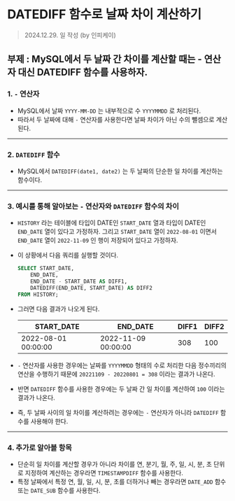 # DATEDIFF 함수로 날짜 차이 계산하기

> 2024.12.29. 일 작성 (by 인피케이)

## 부제 : MySQL에서 두 날짜 간 차이를 계산할 때는 - 연산자 대신 DATEDIFF 함수를 사용하자.

### 1. `-` 연산자

- MySQL에서 날짜 `YYYY-MM-DD` 는 내부적으로 수 `YYYYMMDD` 로 처리된다.
- 따라서 두 날짜에 대해 `-` 연산자를 사용한다면 날짜 차이가 아닌 수의 뺄셈으로 계산된다.

---

### 2. `DATEDIFF` 함수

- MySQL에서 `DATEDIFF(date1, date2)` 는 두 날짜의 단순한 일 차이를 계산하는 함수이다.

---

### 3. 예시를 통해 알아보는 `-` 연산자와 `DATEDIFF` 함수의 차이

- `HISTORY` 라는 테이블에 타입이 DATE인 `START_DATE` 열과 타입이 DATE인 `END_DATE` 열이 있다고 가정하자. 그리고 `START_DATE` 열이 `2022-08-01` 이면서 `END_DATE` 열이 `2022-11-09` 인 행이 저장되어 있다고 가정하자.
- 이 상황에서 다음 쿼리를 실행할 것이다.

    ```sql
    SELECT START_DATE,
        END_DATE,
        END_DATE - START_DATE AS DIFF1,
        DATEDIFF(END_DATE, START_DATE) AS DIFF2
    FROM HISTORY;
    ```

- 그러면 다음 결과가 나오게 된다.

    | START_DATE | END_DATE | DIFF1 | DIFF2 |
    | --- | --- | --- | --- |
    | 2022-08-01 00:00:00 | 2022-11-09 00:00:00 | 308 | 100 |

- `-` 연산자를 사용한 경우에는 날짜를 `YYYYMMDD` 형태의 수로 처리한 다음 정수끼리의 연산을 수행하기 때문에 `20221109 - 20220801 = 308` 이라는 결과가 나온다.
- 반면 `DATEDIFF` 함수를 사용한 경우에는 두 날짜 간 일 차이를 계산하여 `100` 이라는 결과가 나온다.
- 즉, 두 날짜 사이의 일 차이를 계산하려는 경우에는 `-` 연산자가 아니라 `DATEDIFF` 함수를 사용해야 한다.

---

### 4. 추가로 알아볼 항목

- 단순히 일 차이를 계산할 경우가 아니라 차이를 연, 분기, 월, 주, 일, 시, 분, 초 단위로 지정하여 계산하는 경우라면 `TIMESTAMPDIFF` 함수를 사용한다.
- 특정 날짜에서 특정 연, 월, 일, 시, 분, 초를 더하거나 빼는 경우라면 `DATE_ADD` 함수 또는 `DATE_SUB` 함수를 사용한다.
